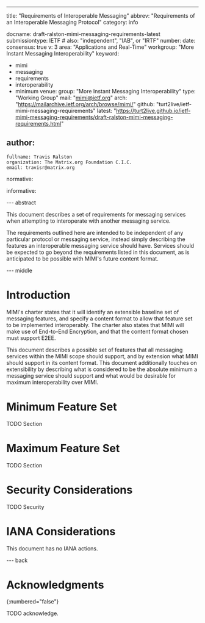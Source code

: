 ---
title: "Requirements of Interoperable Messaging"
abbrev: "Requirements of an Interoperable Messaging Protocol"
category: info

docname: draft-ralston-mimi-messaging-requirements-latest
submissiontype: IETF  # also: "independent", "IAB", or "IRTF"
number:
date:
consensus: true
v: 3
area: "Applications and Real-Time"
workgroup: "More Instant Messaging Interoperability"
keyword:
 - mimi
 - messaging
 - requirements
 - interoperability
 - minimum
venue:
  group: "More Instant Messaging Interoperability"
  type: "Working Group"
  mail: "mimi@ietf.org"
  arch: "https://mailarchive.ietf.org/arch/browse/mimi/"
  github: "turt2live/ietf-mimi-messaging-requirements"
  latest: "https://turt2live.github.io/ietf-mimi-messaging-requirements/draft-ralston-mimi-messaging-requirements.html"

author:
 -
    fullname: Travis Ralston
    organization: The Matrix.org Foundation C.I.C.
    email: travisr@matrix.org

normative:

informative:


--- abstract

This document describes a set of requirements for messaging services when attempting
to interoperate with another messaging service.

The requirements outlined here are intended to be independent of any particular
protocol or messaging service, instead simply describing the features an interoperable
messaging service should have. Services should be expected to go beyond the requirements
listed in this document, as is anticipated to be possible with MIMI's future content
format.


--- middle

# Introduction

MIMI's charter states that it will identify an extensible baseline set of messaging
features, and specify a content format to allow that feature set to be implemented
interoperably. The charter also states that MIMI will make use of End-to-End Encryption,
and that the content format chosen must support E2EE.

This document describes a possible set of features that all messaging services within
the MIMI scope should support, and by extension what MIMI should support in its content
format. This document additionally touches on extensibility by describing what is considered
to be the absolute minimum a messaging service should support and what would be desirable
for maximum interoperability over MIMI.

# Minimum Feature Set

TODO Section

# Maximum Feature Set

TODO Section

# Security Considerations

TODO Security


# IANA Considerations

This document has no IANA actions.


--- back

# Acknowledgments
{:numbered="false"}

TODO acknowledge.
